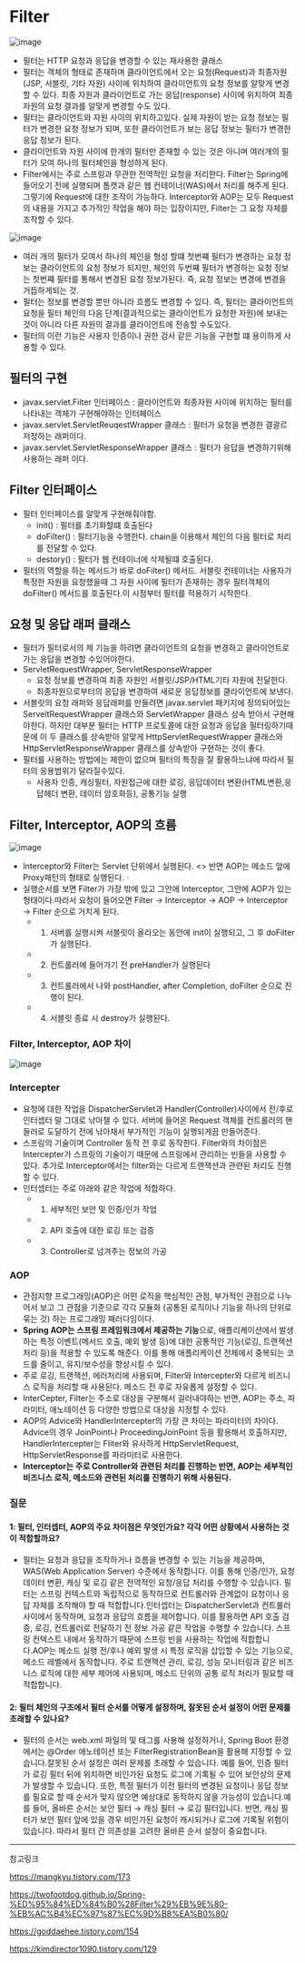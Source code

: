 # Filter
![image](https://github.com/user-attachments/assets/0d59bba2-db22-41b7-95ca-894e7665edba)
- 필터는 HTTP 요청과 응답을 변경할 수 있는 재사용한 클래스
- 필터는 객체의 형태로 존재하며 클라이언트에서 오는 요청(Request)과 최종자원(JSP, 서블릿, 기타 자원) 사이에 위치하여  클라이언트의 요청 정보를 알맞게 변경 할 수 있다. 최종 자원과 클라이언트로 가는 응답(response) 사이에 위치하여 최종 자원의 요청 결과를 알맞게 변경할 수도 있다. 
- 필터는 클라이언트와 자원 사이의 위치하고있다. 실제 자원이 받는 요청 정보는 필터가 변경한 요청 정보가 되며, 또한 클라이언트가 보는 응답 정보는 필터가 변경한 응답 정보가 된다.
- 클라이언트와 자원 사이에 한개의 필터만 존재할 수 있는 것은 아니며 여러개의 필터가 모여 하나의 필터체인을 형성하게 된다.
- Filter에서는 주로 스프링과 무관한 전역적인 요청을 처리한다. Filter는 Spring에 들어오기 전에 실행되며 톰캣과 같은 웹 컨테이너(WAS)에서 처리를 해주게 된다. 그렇기에 Request에 대한 조작이 가능하다. Interceptor와 AOP는 모두 Request의 내용을 가지고 추가적인 작업을 해야 하는 입장이지만, Filter는 그 요청 자체를 조작할 수 있다.

![image](https://github.com/user-attachments/assets/9a033fc8-7f44-4ada-b6ea-013141a1a73d)
- 여러 개의 필터가 모여서 하나의 체인을 형성 할떄 첫번쨰 필터가 변경하는 요청 정보는 클라이언트의 요청 정보가 되지만, 체인의 두번쨰 필터가 변경하는 요청 정보는 첫번쨰 필터를 통해서 변경된 요청 정보가된다. 즉, 요청 정보는 변경에 변경을 거듭하게되는 것.
- 필터는 정보를 변경할 뿐만 아니라 흐름도 변경할 수 있다. 즉, 필터는 클라이언트의 요청을 필터 체인의 다음 단계(결과적으로는 클라이언트가 요청한 자원)에 보내는 것이 아니라 다른 자원의 결과를 클라이언트에 전송할 수도있다.
- 필터의 이런 기능은 사용자 인증이나 권한 검사 같은 기능을 구현할 떄 용이하게 사용할 수 있다.

## 필터의 구현
- javax.servlet.Filter 인터페이스 : 클라이언트와 최종자원 사이에 위치하는 필터를 나타내는 객체가 구현해야하는 인터페이스
- javax.servlet.ServletReuqestWrapper 클래스 : 필터가 요청을 변경한 결괄르 저정하는 래퍼이다.
- javax.servlet.ServletResponseWrapper 클래스 : 필터가 응답을 변경하기위해 사용하는 래퍼 이다.

## Filter 인터페이스
- 필터 인터페이스를 알맞게 구현해줘야함.
    - init() : 필터를 초기화할떄 호출된다
    - doFilter() : 필터기능을 수행한다. chain을 이용해서 체인의 다음 필터로 처리를 전달할 수 있다.
    - destory() : 필터가 웹 컨테이너에 삭제될떄 호출된다.
- 필터의 역할을 하는 메서드가 바로 doFilter() 메서드. 서블릿 컨테이너는 사용자가 특정한 자원을 요청했을때 그 자원 사이에 필터가 존재하는 경우 필터객체의 doFilter() 메서드를 호출된다.이 시점부터 필터를 적용하기 시작한다.

## 요청 및 응답 래퍼 클래스
- 필터가 필터로서의 제 기능을 하려면 클라이언트의 요청을 변경하고 클라이언트로 가는 응답을 변경할 수있어야한다.
- ServletRequestWrapper, ServletResponseWrapper
    - 요청 정보를 변경하여 최종 자원인 서블릿/JSP/HTML기타 자원에 전달한다.
    - 최종자원으로부터의 응답을 변경하여 새로운 응답정보를 클라이언트에 보낸다.
- 서블릿의 요청 래퍼와 응답래퍼를 만들려면 javax.servlet 패키지에 정의되어있는 ServeltRequestWrapper 클래스와 ServletWrapper 클래스 상속 받아서 구현해야한다. 하지만 대부분 필터는 HTTP 프로토콜에 대한 요청과 응답을 필터링하기때문에 이 두 클래스를 상속받아 알맞게 HttpServletRequestWrapper 클래스와 HttpServletResponseWrapper 클래스를 상속받아 구현하는 것이 좋다.
- 필터를 사용하는 방법에는 제한이 없으며 필터의 특징을 잘 활용하느냐에 따라서 필터의 응용범위가 달라질수있다.
    - 사용자 인증, 캐싱필터, 자원접근에 대한 로깅, 응답데이터 변환(HTML변환,응답헤더 변환, 데이터 암호화등), 공통기능 실행 

## Filter, Interceptor, AOP의 흐름
![image](https://github.com/user-attachments/assets/b3042972-66ae-4cee-a9c3-6f81f7b8eb0f)
- Interceptor와 Filter는 Servlet 단위에서 실행된다. <> 반면 AOP는 메소드 앞에 Proxy패턴의 형태로 실행된다.ㆍ
- 실행순서를 보면 Filter가 가장 밖에 있고 그안에 Interceptor, 그안에 AOP가 있는 형태이다.따라서 요청이 들어오면 Filter → Interceptor → AOP → Interceptor → Filter 순으로 거치게 된다.
    - 1. 서버를 실행시켜 서블릿이 올라오는 동안에 init이 실행되고, 그 후 doFilter가 실행된다. 
    - 2. 컨트롤러에 들어가기 전 preHandler가 실행된다
    - 3. 컨트롤러에서 나와 postHandler, after Completion, doFilter 순으로 진행이 된다.
    - 4. 서블릿 종료 시 destroy가 실행된다.

### Filter, Interceptor, AOP 차이
![image](https://github.com/user-attachments/assets/573e9382-eb41-4523-b974-19ebbb1bfc1f)

### Intercepter
- 요청에 대한 작업을 DispatcherServlet과 Handler(Controller)사이에서 전/후로 인터셉터 말 그대로 낚아챌 수 있다. 서버에 들어온 Request 객체를 컨트롤러의 핸들러로 도달하기 전에 낚아채서 부가적인 기능이 실행되게끔 만들어준다.
- 스프링의 기술이며 Controller 동작 전 후로 동작한다. Filter와의 차이점은 Intercepter가 스프링의 기술이기 때문에 스프링에서 관리하는 빈들을 사용할 수 있다. 추가로 Interceptor에서는 filter와는 다르게 트랜잭션과 관련된 처리도 진행할 수 있다.
- 인터셉터는 주로 아래와 같은 작업에 적합하다.
    - 1. 세부적인 보안 및 인증/인가 작업
    - 2. API 호출에 대한 로깅 또는 검증
    - 3. Controller로 넘겨주는 정보의 가공

### AOP
- 관점지향 프로그래밍(AOP)은 어떤 로직을 핵심적인 관점, 부가적인 관점으로 나누어서 보고 그 관점을 기준으로 각각 모듈화 (공통된 로직이나 기능을 하나의 단위로 묶는 것) 하는 프로그래밍 패러다임이다.
- **Spring AOP는 스프링 프레임워크에서 제공하는 기능**으로, 애플리케이션에서 발생하는 특정 이벤트(메서드 호출, 예외 발생 등)에 대한 공통적인 기능(로깅, 트랜잭션 처리 등)을 적용할 수 있도록 해준다. 이를 통해 애플리케이션 전체에서 중복되는 코드를 줄이고, 유지/보수성을 향상시킬 수 있다.
-  주로 로깅, 트랜잭션, 에러처리에 사용되며, Filter와 Intercepter와 다르게 비즈니스 로직을 처리할 때 사용된다. 메소드 전 후로 자유롭게 설정할 수 있다.
- InterCepter, Filter는 주소로 대상을 구분해서 걸러내야하는 반면, AOP는 주소, 파라미터, 애노테이션 등 다양한 방법으로 대상을 지정할 수 있다.
- AOP의 Advice와 HandlerIntercepter의 가장 큰 차이는 파라미터의 차이다. Advice의 경우 JoinPoint나 ProceedingJoinPoint 등을 활용해서 호출하지만, HandlerIntercepter는 FIiter와 유사하게 HttpServletRequest, HttpServletResponse를 파라미터로 사용한다. 
- **Interceptor는 주로 Controller와 관련된 처리를 진행하는 반면, AOP는 세부적인 비즈니스 로직, 메소드와 관련된 처리를 진행하기 위해 사용된다.**

### 질문
#### 1: 필터, 인터셉터, AOP의 주요 차이점은 무엇인가요? 각각 어떤 상황에서 사용하는 것이 적합할까요?
- 필터는 요청과 응답을 조작하거나 흐름을 변경할 수 있는 기능을 제공하며, WAS(Web Application Server) 수준에서 동작합니다. 이를 통해 인증/인가, 요청 데이터 변환, 캐싱 및 로깅 같은 전역적인 요청/응답 처리를 수행할 수 있습니다. 필터는 스프링 컨텍스트와 독립적으로 동작하므로 컨트롤러와 관계없이 요청이나 응답 자체를 조작해야 할 때 적합합니다.인터셉터는 DispatcherServlet과 컨트롤러 사이에서 동작하며, 요청과 응답의 흐름을 제어합니다. 이를 활용하면 API 호출 검증, 로깅, 컨트롤러로 전달하기 전 정보 가공 같은 작업을 수행할 수 있습니다. 스프링 컨텍스트 내에서 동작하기 때문에 스프링 빈을 사용하는 작업에 적합합니다.AOP는 메소드 실행 전/후나 예외 발생 시 특정 로직을 삽입할 수 있는 기능으로, 메소드 레벨에서 동작합니다. 주로 트랜잭션 관리, 로깅, 성능 모니터링과 같은 비즈니스 로직에 대한 세부 제어에 사용되며, 메소드 단위의 공통 로직 처리가 필요할 때 적합합니다.

#### 2: 필터 체인의 구조에서 필터 순서를 어떻게 설정하며, 잘못된 순서 설정이 어떤 문제를 초래할 수 있나요?
- 필터의 순서는 web.xml 파일의 <filter> 및 <filter-mapping> 태그를 사용해 설정하거나, Spring Boot 환경에서는 @Order 애노테이션 또는 FilterRegistrationBean을 활용해 지정할 수 있습니다.잘못된 순서 설정은 여러 문제를 초래할 수 있습니다. 예를 들어, 인증 필터가 로깅 필터 뒤에 위치하면 비인가된 요청도 로그에 기록될 수 있어 보안상의 문제가 발생할 수 있습니다. 또한, 특정 필터가 이전 필터의 변경된 요청이나 응답 정보를 필요로 할 때 순서가 맞지 않으면 예상대로 동작하지 않을 가능성이 있습니다.예를 들어, 올바른 순서는 보안 필터 → 캐싱 필터 → 로깅 필터입니다. 반면, 캐싱 필터가 보안 필터 앞에 있을 경우 비인가된 요청이 캐시되거나 로그에 기록될 위험이 있습니다. 따라서 필터 간 의존성을 고려한 올바른 순서 설정이 중요합니다.

---
참고링크 

https://mangkyu.tistory.com/173

https://twofootdog.github.io/Spring-%ED%95%84%ED%84%B0%28Filter%29%EB%9E%80-%EB%AC%B4%EC%97%87%EC%9D%B8%EA%B0%80/ 

https://goddaehee.tistory.com/154 

https://kimdirector1090.tistory.com/129